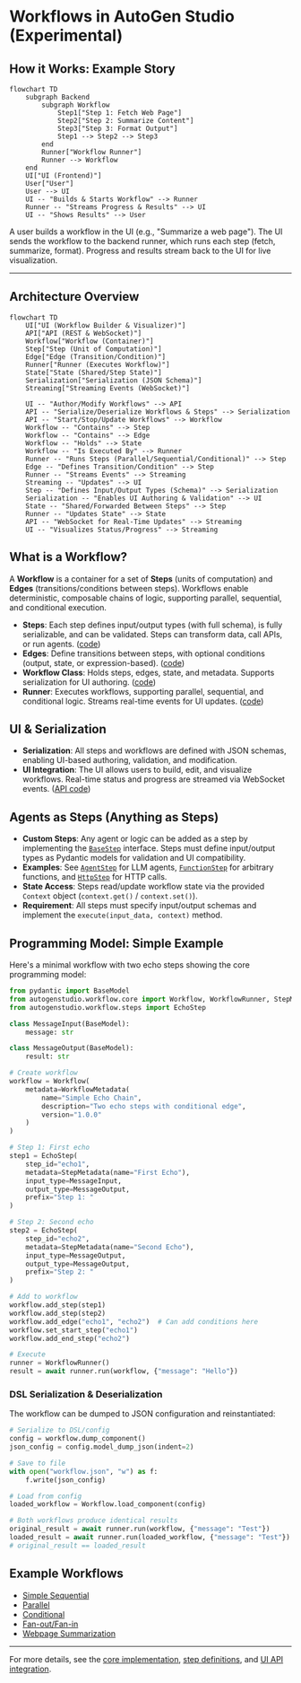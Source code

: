 # Workflows in AutoGen Studio (Experimental)

## How it Works: Example Story

```mermaid
flowchart TD
    subgraph Backend
        subgraph Workflow
            Step1["Step 1: Fetch Web Page"]
            Step2["Step 2: Summarize Content"]
            Step3["Step 3: Format Output"]
            Step1 --> Step2 --> Step3
        end
        Runner["Workflow Runner"]
        Runner --> Workflow
    end
    UI["UI (Frontend)"]
    User["User"]
    User --> UI
    UI -- "Builds & Starts Workflow" --> Runner
    Runner -- "Streams Progress & Results" --> UI
    UI -- "Shows Results" --> User
```

A user builds a workflow in the UI (e.g., "Summarize a web page"). The UI sends the workflow to the backend runner, which runs each step (fetch, summarize, format). Progress and results stream back to the UI for live visualization.

---

## Architecture Overview

```mermaid
flowchart TD
    UI["UI (Workflow Builder & Visualizer)"]
    API["API (REST & WebSocket)"]
    Workflow["Workflow (Container)"]
    Step["Step (Unit of Computation)"]
    Edge["Edge (Transition/Condition)"]
    Runner["Runner (Executes Workflow)"]
    State["State (Shared/Step State)"]
    Serialization["Serialization (JSON Schema)"]
    Streaming["Streaming Events (WebSocket)"]

    UI -- "Author/Modify Workflows" --> API
    API -- "Serialize/Deserialize Workflows & Steps" --> Serialization
    API -- "Start/Stop/Update Workflows" --> Workflow
    Workflow -- "Contains" --> Step
    Workflow -- "Contains" --> Edge
    Workflow -- "Holds" --> State
    Workflow -- "Is Executed By" --> Runner
    Runner -- "Runs Steps (Parallel/Sequential/Conditional)" --> Step
    Edge -- "Defines Transition/Condition" --> Step
    Runner -- "Streams Events" --> Streaming
    Streaming -- "Updates" --> UI
    Step -- "Defines Input/Output Types (Schema)" --> Serialization
    Serialization -- "Enables UI Authoring & Validation" --> UI
    State -- "Shared/Forwarded Between Steps" --> Step
    Runner -- "Updates State" --> State
    API -- "WebSocket for Real-Time Updates" --> Streaming
    UI -- "Visualizes Status/Progress" --> Streaming
```

## What is a Workflow?

A **Workflow** is a container for a set of **Steps** (units of computation) and **Edges** (transitions/conditions between steps). Workflows enable deterministic, composable chains of logic, supporting parallel, sequential, and conditional execution.

- **Steps**: Each step defines input/output types (with full schema), is fully serializable, and can be validated. Steps can transform data, call APIs, or run agents. ([code](./steps/_step.py))
- **Edges**: Define transitions between steps, with optional conditions (output, state, or expression-based). ([code](./core/_models.py))
- **Workflow Class**: Holds steps, edges, state, and metadata. Supports serialization for UI authoring. ([code](./core/_workflow.py))
- **Runner**: Executes workflows, supporting parallel, sequential, and conditional logic. Streams real-time events for UI updates. ([code](./core/_runner.py))

## UI & Serialization

- **Serialization**: All steps and workflows are defined with JSON schemas, enabling UI-based authoring, validation, and modification.
- **UI Integration**: The UI allows users to build, edit, and visualize workflows. Real-time status and progress are streamed via WebSocket events. ([API code](../web/routes/workflows.py))

## Agents as Steps (Anything as Steps)

- **Custom Steps**: Any agent or logic can be added as a step by implementing the [`BaseStep`](./steps/_step.py) interface. Steps must define input/output types as Pydantic models for validation and UI compatibility.
- **Examples**: See [`AgentStep`](./steps/_agent.py) for LLM agents, [`FunctionStep`](./steps/_step.py) for arbitrary functions, and [`HttpStep`](./steps/_http.py) for HTTP calls.
- **State Access**: Steps read/update workflow state via the provided `Context` object (`context.get()` / `context.set()`).
- **Requirement**: All steps must specify input/output schemas and implement the `execute(input_data, context)` method.

## Programming Model: Simple Example

Here's a minimal workflow with two echo steps showing the core programming model:

```python
from pydantic import BaseModel
from autogenstudio.workflow.core import Workflow, WorkflowRunner, StepMetadata, WorkflowMetadata
from autogenstudio.workflow.steps import EchoStep

class MessageInput(BaseModel):
    message: str

class MessageOutput(BaseModel):
    result: str

# Create workflow
workflow = Workflow(
    metadata=WorkflowMetadata(
        name="Simple Echo Chain",
        description="Two echo steps with conditional edge",
        version="1.0.0"
    )
)

# Step 1: First echo
step1 = EchoStep(
    step_id="echo1",
    metadata=StepMetadata(name="First Echo"),
    input_type=MessageInput,
    output_type=MessageOutput,
    prefix="Step 1: "
)

# Step 2: Second echo
step2 = EchoStep(
    step_id="echo2", 
    metadata=StepMetadata(name="Second Echo"),
    input_type=MessageOutput,
    output_type=MessageOutput,
    prefix="Step 2: "
)

# Add to workflow
workflow.add_step(step1)
workflow.add_step(step2)
workflow.add_edge("echo1", "echo2")  # Can add conditions here
workflow.set_start_step("echo1")
workflow.add_end_step("echo2")

# Execute
runner = WorkflowRunner()
result = await runner.run(workflow, {"message": "Hello"})
```

### DSL Serialization & Deserialization

The workflow can be dumped to JSON configuration and reinstantiated:

```python
# Serialize to DSL/config
config = workflow.dump_component()
json_config = config.model_dump_json(indent=2)

# Save to file
with open("workflow.json", "w") as f:
    f.write(json_config)

# Load from config
loaded_workflow = Workflow.load_component(config)

# Both workflows produce identical results
original_result = await runner.run(workflow, {"message": "Test"})
loaded_result = await runner.run(loaded_workflow, {"message": "Test"})
# original_result == loaded_result
```

## Example Workflows

- [Simple Sequential](./examples/simple_sequential.py)
- [Parallel](./examples/simple_parallel.py)
- [Conditional](./examples/simple_conditional.py)
- [Fan-out/Fan-in](./examples/fan_out_fan_in.py)
- [Webpage Summarization](./examples/summarize_webpage.py)

---

For more details, see the [core implementation](./core/_workflow.py), [step definitions](./steps/_step.py), and [UI API integration](../web/routes/workflows.py).
